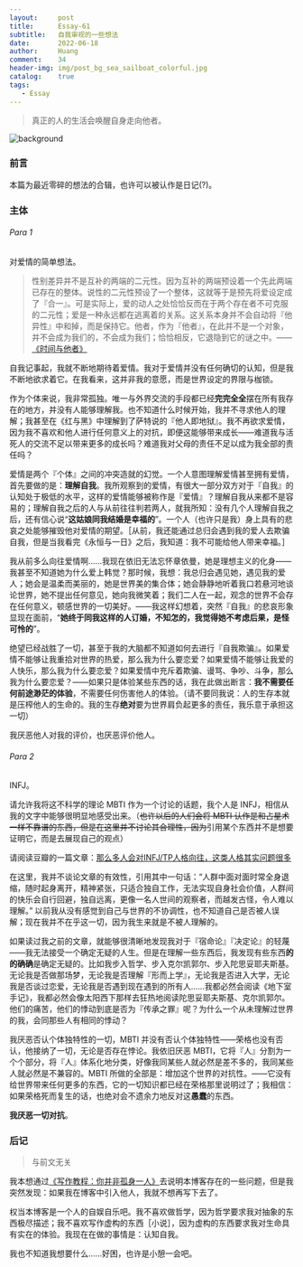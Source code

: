 ```yaml
---
layout:     post
title:      Essay-61
subtitle:   自我审视的一些想法
date:       2022-06-18
author:     Huang
comment:    34
header-img: img/post_bg_sea_sailboat_colorful.jpg
catalog:    true
tags:
   - Essay
---
```


> 真正的人的生活会唤醒自身走向他者。

![background](https://huang-feiyu.github.io/img/post_bg_sea_sailboat_colorful.jpg)

### 前言

本篇为最近零碎的想法的合辑，也许可以被认作是日记(?)。

### 主体

###### Para 1

对爱情的简单想法。

> 性别差异并不是互补的两端的二元性。因为互补的两端预设着一个先此两端已存在的整体。说性的二元性预设了一个整体，这就等于是预先将爱设定成了『合一』。可是实际上，爱的动人之处恰恰反而在于两个存在者不可克服的二元性；爱是一种永远都在逃离着的关系。这关系本身并不会自动将『他异性』中和掉，而是保持它。他者，作为『他者』，在此并不是一个对象，并不会成为我们的，不会成为我们；恰恰相反，它退隐到它的谜之中。——[《时间与他者》](https://book.douban.com/subject/34940791/)

自我记事起，我就不断地期待着爱情。我对于爱情并没有任何确切的认知，但是我不断地欲求着它。在我看来，这并非我的意愿，而是世界设定的界限与枷锁。

作为个体来说，我非常孤独。唯一与外界交流的手段都已经**完完全全**摆在所有我存在的地方，并没有人能够理解我。也不知道什么时候开始，我并不寻求他人的理解；我甚至在《红与黑》中理解到了萨特说的『他人即地狱』。我不再欲求爱情，因为我不喜欢和他人进行任何意义上的对抗，即便这能够带来成长——难道我与活死人的交流不足以带来更多的成长吗？难道我对父母的责任不足以成为我全部的责任吗？

爱情是两个『个体』之间的冲突造就的幻觉。一个人意图理解爱情甚至拥有爱情，首先要做的是：**理解自我**。我所观察到的爱情，有很大一部分双方对于『自我』的认知处于极低的水平，这样的爱情能够被称作是『爱情』？理解自我从来都不是容易的；理解自我之后的人与从前往往判若两人，就我所知：没有几个人理解自我之后，还有信心说“**这姑娘同我结婚是幸福的**”。一个人（也许只是我）身上具有的悲哀之处能够摧毁他对爱情的期望。［从前，我还能通过总归会遇到我的爱人去欺骗自我，但是当我看完《永恒与一日》之后，我知道：我不可能给他人带来幸福。］

我从前多么向往爱情啊……我现在依旧无法忘怀章依曼，她是理想主义的化身——我甚至不知道她为什么爱上韩觉？那时候，我想：我总归会遇见她，遇见我的爱人；她会是温柔而美丽的，她是世界美的集合体；她会静静地听着我口若悬河地谈论世界，她不提出任何意见，她向我微笑着；我们二人在一起，观念的世界不会存在任何意义，顿感世界的一切美好。——我这样幻想着，突然『自我』的悲哀形象显现在面前，“**她终于同我这样的人订婚，不知怎的，我觉得她不考虑后果，是怪可怜的**”。

绝望已经战胜了一切，甚至于我的大脑都不知道如何去进行『自我欺骗』。如果爱情不能够让我重拾对世界的热爱，那么我为什么要恋爱？如果爱情不能够让我爱的人快乐，那么我为什么要恋爱？如果爱情中充斥着欺骗、谩骂、争吵、斗争，那么我为什么要恋爱？——如果只是体验某些东西的话，我在此做出断言：**我不需要任何前途渺茫的体验**，不需要任何伤害他人的体验。（请不要同我说：人的生存本就是压榨他人的生命的。我的生存**绝对**要为世界肩负起更多的责任，我乐意于承担这一切）

我厌恶他人对我的评价，也厌恶评价他人。

###### Para 2

INFJ。

请允许我将这不科学的理论 MBTI 作为一个讨论的话题，我个人是 INFJ，相信从我的文字中能够很明显地感受出来。（<s>也许以后的人们会将 MBTI 认作是和占星术一样不靠谱的东西，但是在这里并不讨论其合理性，因为</s>引用某个东西并不是想要证明它，而是去展现自己的观点）

请阅读豆瓣的一篇文章：[那么多人会对INFJ/TP人格向往，这类人格其实问题很多](https://www.douban.com/group/topic/268816489/?_i=5530906mzTHnn2)

在这里，我并不谈论文章的有效性，引用其中一句话：“人群中面对面时常全身退缩，随时起身离开，精神紧张，只适合独自工作，无法实现自身社会价值，人群间的快乐会自行回避，独自远离，更像一名人世间的观察者，而越发古怪，令人难以理解。” 以前我从没有感觉到自己与世界的不协调性，也不知道自己是否被人误解；现在我并不在乎这一切，因为我生来就是不被人理解的。

如果读过我之前的文章，就能够很清晰地发现我对于『宿命论』『决定论』的轻蔑——我无法接受一个确定无疑的人生。但是在理解一些东西后，我发现有些东西**的的确确**是确定无疑的。比如我步入哲学、步入克尔凯郭尔、步入陀思妥耶夫斯基。无论我是否做那场梦，无论我是否理解『形而上学』，无论我是否进入大学，无论我是否谈过恋爱，无论我是否遇到现在遇到的所有人……我都必然会阅读《地下室手记》，我都必然会像太阳西下那样去狂热地阅读陀思妥耶夫斯基、克尔凯郭尔。他们的痛苦，他们的悸动到底是否为『传承之罪』呢？为什么一个从未理解过世界的我，会同那些人有相同的悸动？

我厌恶否认个体独特性的一切，MBTI 并没有否认个体独特性——荣格也没有否认，他接纳了一切，无论是否存在悖论。我依旧厌恶 MBTI，它将『人』分割为一个个部分，将『人』体系化地分类，好像我同某些人就必然是差不多的，我同某些人就必然是不兼容的。MBTI 所做的全部是：增加这个世界的对抗性。——它没有给世界带来任何更多的东西，它的一切知识都已经在荣格那里说明过了；我相信：如果荣格死而复生的话，也绝对会不遗余力地反对这**愚蠢**的东西。

**我厌恶一切对抗**。

### 后记

> 与前文无关

我本想通过[《写作教程：你并非孤身一人》](https://mp.weixin.qq.com/s/IBjp79WU85_y_pUUebPNSg)去说明本博客存在的一些问题，但是我突然发现：如果我在博客中引入他人，我就不想再写下去了。

权当本博客是一个人的自娱自乐吧。我不喜欢做哲学，因为哲学要求我对抽象的东西极尽描述；我不喜欢写作虚构的东西［小说］，因为虚构的东西要求我对生命具有实在的体验。我现在在做的事情是：认知自我。

我也不知道我想要什么……好困，也许是小憩一会吧。
